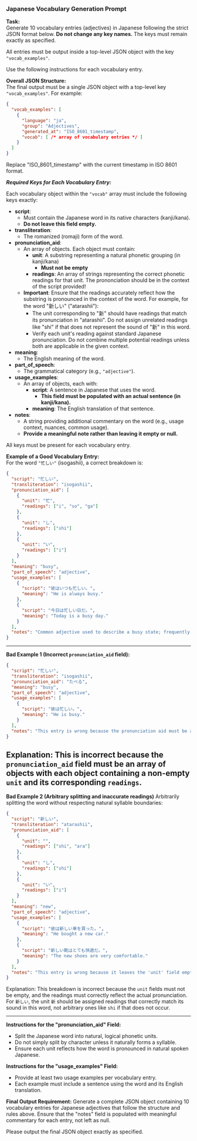 ### Japanese Vocabulary Generation Prompt

**Task:**  
Generate 10 vocabulary entries (adjectives) in Japanese following the strict JSON format below. **Do not change any key names.** The keys must remain exactly as specified.

All entries must be output inside a top-level JSON object with the key `"vocab_examples"`.

Use the following instructions for each vocabulary entry.

**Overall JSON Structure:**  
The final output must be a single JSON object with a top-level key `"vocab_examples"`. For example:

```json
{
  "vocab_examples": [
    {
      "language": "ja",
      "group": "Adjectives",
      "generated_at": "ISO_8601_timestamp",
      "vocab": [ /* array of vocabulary entries */ ]
    }
  ]
}
```

Replace "ISO_8601_timestamp" with the current timestamp in ISO 8601 format.

***Required Keys for Each Vocabulary Entry:***

Each vocabulary object within the `"vocab"` array must include the following keys exactly:

- **script**:
  - Must contain the Japanese word in its native characters (kanji/kana).
  - **Do not leave this field empty.**
- **transliteration**: 
  - The romanized (romaji) form of the word.  
- **pronunciation_aid**: 
  - An array of objects. Each object must contain:
    - **unit**: A substring representing a natural phonetic grouping (in kanji/kana)
      - **Must not be empty**
    - **readings**: An array of strings representing the correct phonetic readings for that unit. The prononciation should be in the context of the script provided! 
  - **Important**: Ensure that the readings accurately reflect how the substring is pronounced in the context of the word. For example, for the word "新しい" ("atarashii"):
    - The unit corresponding to "新" should have readings that match its pronunciation in "atarashii". Do not assign unrelated readings like "shi" if that does not represent the sound of "新" in this word.
    - Verify each unit's reading against standard Japanese pronunciation. Do not combine multiple potential readings unless both are applicable in the given context.
- **meaning**: 
  - The English meaning of the word.  
- **part_of_speech**: 
  - The grammatical category (e.g., `"adjective"`).  
- **usage_examples**: 
  - An array of objects, each with:
    - **script**: A sentence in Japanese that uses the word.
      - **This field must be populated with an actual sentence (in kanji/kana).**
    - **meaning**: The English translation of that sentence.
- **notes**: 
  - A string providing additional commentary on the word (e.g., usage context, nuances, common usage).
  - **Provide a meaningful note rather than leaving it empty or null.**

All keys must be present for each vocabulary entry.

**Example of a Good Vocabulary Entry:**  
For the word `"忙しい"` (isogashii), a correct breakdown is:
```json
{
  "script": "忙しい",
  "transliteration": "isogashii",
  "pronunciation_aid": [
    {
      "unit": "忙",
      "readings": ["i", "so", "ga"]
    },
    {
      "unit": "し",
      "readings": ["shi"]
    },
    {
      "unit": "い",
      "readings": ["i"]
    }
  ],
  "meaning": "busy",
  "part_of_speech": "adjective",
  "usage_examples": [
    {
      "script": "彼はいつも忙しい。",
      "meaning": "He is always busy."
    },
    {
      "script": "今日は忙しい日だ。",
      "meaning": "Today is a busy day."
    }
  ],
  "notes": "Common adjective used to describe a busy state; frequently used in both casual and formal contexts."
}
```
---
**Bad Example 1 (Incorrect `pronunciation_aid` field):**
```json
{
  "script": "忙しい",
  "transliteration": "isogashii",
  "pronunciation_aid": "たべる",
  "meaning": "busy",
  "part_of_speech": "adjective",
  "usage_examples": [
    {
      "script": "彼は忙しい。",
      "meaning": "He is busy."
    }
  ],
  "notes": "This entry is wrong because the pronunciation aid must be an array of objects, not a single string."
}
```
Explanation: This is incorrect because the `pronunciation_aid` field must be an array of objects with each object containing a non-empty `unit` and its corresponding `readings`.
---

**Bad Example 2 (Arbitrary splitting and inaccurate readings)**
Arbitrarily splitting the word without respecting natural syllable boundaries:
```json
{
  "script": "新しい",
  "transliteration": "atarashii",
  "pronunciation_aid": [
    {
      "unit": "",
      "readings": ["shi", "ara"]
    },
    {
      "unit": "し",
      "readings": ["shi"]
    },
    {
      "unit": "い",
      "readings": ["i"]
    }
  ],
  "meaning": "new",
  "part_of_speech": "adjective",
  "usage_examples": [
    {
      "script": "彼は新しい車を買った。",
      "meaning": "He bought a new car."
    },
    {
      "script": "新しい靴はとても快適だ。",
      "meaning": "The new shoes are very comfortable."
    }
  ],
  "notes": "This entry is wrong because it leaves the 'unit' field empty in one object and assigns readings to '新' that do not accurately represent its pronunciation in 'atarashii'."
}
```
Explanation: This breakdown is incorrect because the `unit` fields must not be empty, and the readings must correctly reflect the actual pronunciation. For `新しい`, the unit `新` should be assigned readings that correctly match its sound in this word, not arbitrary ones like `shi` if that does not occur.


---

**Instructions for the "pronunciation_aid" Field:**
- Split the Japanese word into natural, logical phonetic units.
- Do not simply split by character unless it naturally forms a syllable.
- Ensure each unit reflects how the word is pronounced in natural spoken Japanese.

**Instructions for the "usage_examples" Field:**
- Provide at least two usage examples per vocabulary entry.
- Each example must include a sentence using the word and its English translation.

**Final Output Requirement:**
Generate a complete JSON object containing 10 vocabulary entries for Japanese adjectives that follow the structure and rules above. Ensure that the "notes" field is populated with meaningful commentary for each entry, not left as null.

Please output the final JSON object exactly as specified.
